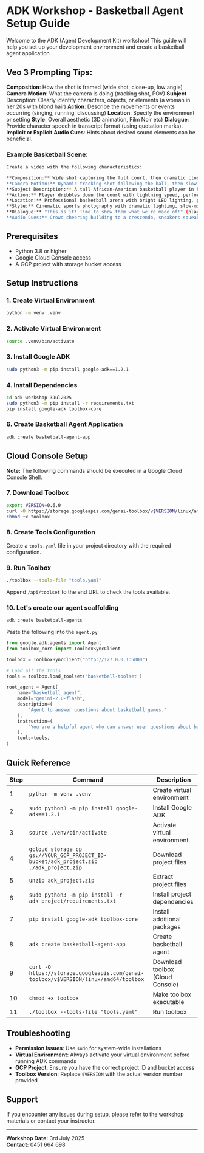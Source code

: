 # ADK Workshop - Basketball Agent Setup Guide

Welcome to the ADK (Agent Development Kit) workshop! This guide will help you set up your development environment and create a basketball agent application.


## Veo 3 Prompting Tips: 

**Composition**: How the shot is framed (wide shot, close-up, low angle)
**Camera Motion**: What the camera is doing (tracking shot, POV)
**Subject** Description: Clearly identify characters, objects, or elements  (a woman in her 20s with blond hair)
**Action**: Describe the movements or events occurring (singing, running, discussing)
**Location**: Specify the environment or setting
**Style**: Overall aesthetic (3D animation, Film Noir etc)
**Dialogue**: Provide character speech in transcript format (using quotation marks).
**Implicit or Explicit Audio Cues**: Hints about desired sound elements can be beneficial.

### Example Basketball Scene:

```bash
Create a video with the following characteristics: 

**Composition:** Wide shot capturing the full court, then dramatic close-up on the player's determined face
**Camera Motion:** Dynamic tracking shot following the ball, then slow-motion POV from the player's perspective during the final shot
**Subject Description:** A tall African-American basketball player in his early 20s with muscular build, wearing a red #23 jersey, sweat glistening on his face
**Action:** Player dribbles down the court with lightning speed, performs a crossover move to evade defenders, then leaps for a spectacular slam dunk
**Location:** Professional basketball arena with bright LED lighting, packed crowd in the background, wooden court with gleaming finish
**Style:** Cinematic sports photography with dramatic lighting, slow-motion effects during key moments, vibrant colors
**Dialogue:** "This is it! Time to show them what we're made of!" (player's internal monologue)
**Audio Cues:** Crowd cheering building to a crescendo, sneakers squeaking on the court, the satisfying swish of the net, dramatic orchestral music building tension
```

## Prerequisites

- Python 3.8 or higher
- Google Cloud Console access
- A GCP project with storage bucket access

## Setup Instructions

### 1. Create Virtual Environment

```bash
python -m venv .venv
```

### 2. Activate Virtual Environment

```bash
source .venv/bin/activate
```

### 3. Install Google ADK

```bash
sudo python3 -m pip install google-adk==1.2.1
```

### 4. Install Dependencies

```bash
cd adk-workshop-3Jul2025
sudo python3 -m pip install -r requirements.txt
pip install google-adk toolbox-core
```

### 6. Create Basketball Agent Application

```bash
adk create basketball-agent-app
```

## Cloud Console Setup

**Note:** The following commands should be executed in a Google Cloud Console Shell.

### 7. Download Toolbox

```bash
export VERSION=0.6.0
curl -O https://storage.googleapis.com/genai-toolbox/v$VERSION/linux/amd64/toolbox
chmod +x toolbox
```

### 8. Create Tools Configuration

Create a `tools.yaml` file in your project directory with the required configuration.

### 9. Run Toolbox

```bash
./toolbox --tools-file "tools.yaml"
```

Append `/api/toolset` to the end URL to check the tools available.


### 10. Let's create our agent scaffolding

```bash
adk create basketball-agents
```

Paste the following into the `agent.py`

```python
from google.adk.agents import Agent
from toolbox_core import ToolboxSyncClient

toolbox = ToolboxSyncClient("http://127.0.0.1:5000")

# Load all the tools
tools = toolbox.load_toolset('basketball-toolset')

root_agent = Agent(
    name="basketball_agent",
    model="gemini-2.0-flash",
    description=(
        "Agent to answer questions about basketball games."
    ),
    instruction=(
        "You are a helpful agent who can answer user questions about basketball games."
    ),
    tools=tools,
)
```

## Quick Reference

| Step | Command | Description |
|------|---------|-------------|
| 1 | `python -m venv .venv` | Create virtual environment |
| 2 | `sudo python3 -m pip install google-adk==1.2.1` | Install Google ADK |
| 3 | `source .venv/bin/activate` | Activate virtual environment |
| 4 | `gcloud storage cp gs://YOUR_GCP_PROJECT_ID-bucket/adk_project.zip ./adk_project.zip` | Download project files |
| 5 | `unzip adk_project.zip` | Extract project files |
| 6 | `sudo python3 -m pip install -r adk_project/requirements.txt` | Install project dependencies |
| 7 | `pip install google-adk toolbox-core` | Install additional packages |
| 8 | `adk create basketball-agent-app` | Create basketball agent |
| 9 | `curl -O https://storage.googleapis.com/genai-toolbox/v$VERSION/linux/amd64/toolbox` | Download toolbox (Cloud Console) |
| 10 | `chmod +x toolbox` | Make toolbox executable |
| 11 | `./toolbox --tools-file "tools.yaml"` | Run toolbox |

## Troubleshooting

- **Permission Issues**: Use `sudo` for system-wide installations
- **Virtual Environment**: Always activate your virtual environment before running ADK commands
- **GCP Project**: Ensure you have the correct project ID and bucket access
- **Toolbox Version**: Replace `$VERSION` with the actual version number provided

## Support

If you encounter any issues during setup, please refer to the workshop materials or contact your instructor.

---

**Workshop Date:** 3rd July 2025  
**Contact:** 0451 664 698

